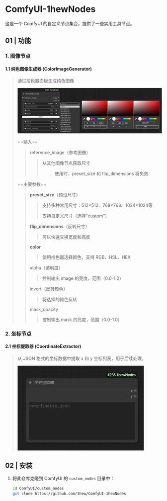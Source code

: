 # ComfyUI-1hewNodes

这是一个 ComfyUI 的自定义节点集合，提供了一些实用工具节点。



## 01 | 功能

### 1. 图像节点
#### 1.1 纯色图像生成器 (ColorImageGenerator)

> 通过拾色器面板生成纯色图像
>
> ![纯色图像生成器](imgs/纯色图像生成器.png)
>
> ==输入==
>
> > reference_image（参考图像）
> >
> > > 从其他图像节点获取尺寸
> > >
> > > > 使用时，preset_size 和 flip_dimensions 将失效
>
> ==主要参数==
>
> > **preset_size**（预设尺寸）
> >
> > > 支持多种常用尺寸：512×512、768×768、1024×1024等
> > >
> > > 支持自定义尺寸（选择"custom"）
> >
> > **flip_dimensions**（反转尺寸）
> >
> > > 可以快速交换宽度和高度
> >
> > **color**
> >
> > > 使用拾色器选择颜色，支持 RGB、HSL、HEX
> >
> > alpha（透明度）
> >
> > > 控制输出 image 的亮度，范围（0.0-1.0）
> >
> > invert（反转颜色）
> >
> > > 将选择的颜色反转
> >
> > mask_opacity
> >
> > > 控制输出 mask 的亮度，范围（0.0-1.0）



### 2. 坐标节点
#### 2.1 坐标提取器 (CoordinateExtractor)

> 从 JSON 格式的坐标数据中提取 x 和 y 坐标列表，用于后续处理。
>
> <img src="imgs/坐标提取器.png" alt="坐标提取器" style="zoom:80%;" />



## 02 | 安装

1. 将此仓库克隆到 ComfyUI 的 `custom_nodes` 目录中：
   ```bash
   cd ComfyUI/custom_nodes
   git clone https://github.com/1hew/ComfyUI-1hewNodes
   ```